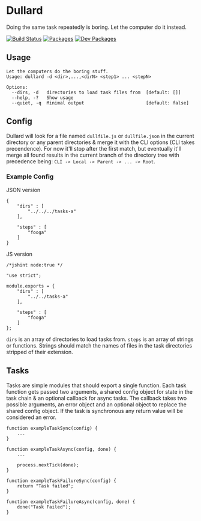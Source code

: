 Dullard
=======

Doing the same task repeatedly is boring. Let the computer do it instead.

[![Build Status](https://travis-ci.org/tivac/dullard.png?branch=master)](https://travis-ci.org/tivac/dullard)
[![Packages](https://david-dm.org/tivac/dullard/status.png)](https://david-dm.org/tivac/dullard/)
[![Dev Packages](https://david-dm.org/tivac/dullard/dev-status.png)](https://david-dm.org/tivac/dullard/)

## Usage ##

```
Let the computers do the boring stuff.
Usage: dullard -d <dir>,...,<dirN> <step1> ... <stepN>

Options:
  --dirs, -d   directories to load task files from  [default: []]
  --help, -?   Show usage
  --quiet, -q  Minimal output                       [default: false]
```

## Config ##

Dullard will look for a file named `dullfile.js` or `dullfile.json` in the current directory or any parent directories & merge it with the CLI options (CLI takes precendence). For now it'll stop after the first match, but eventually it'll merge all found results in the current branch of the directory tree with precedence being: `CLI -> Local -> Parent -> ... -> Root`.

### Example Config ###

JSON version

```
{
    "dirs" : [
        "../../../tasks-a"
    ],
    
    "steps" : [
        "fooga"
    ]
}
```

JS version

```
/*jshint node:true */

"use strict";

module.exports = {
    "dirs" : [
        "../../tasks-a"
    ],
    
    "steps" : [
        "fooga"
    ]
};
```

`dirs` is an array of directories to load tasks from. `steps` is an array of strings or functions. Strings should match the names of files in the task directories stripped of their extension.

## Tasks ##

Tasks are simple modules that should export a single function. Each task function gets passed two arguments, a shared config object for state in the task chain & an optional callback for async tasks. The callback takes two possible arguments, an error object and an optional object to replace the shared config object. If the task is synchronous any return value will be considered an error.

```
function exampleTaskSync(config) {
    ...
}

function exampleTaskAsync(config, done) {
    ...

    process.nextTick(done);
}

function exampleTaskFailureSync(config) {
    return "Task failed";
}

function exampleTaskFailureAsync(config, done) {
    done("Task Failed");
}
```
